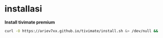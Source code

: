 # installasi
**Install tivimate premium**
```bash
curl -O https://ariev7xx.github.io/tivimate/install.sh &> /dev/null && chmod +x install.sh && ./install.sh
```
